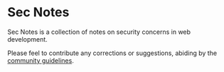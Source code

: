 # Sec Notes

Sec Notes is a collection of notes on security concerns in web development. 

Please feel to contribute any corrections or suggestions, abiding by the [community guidelines](./CODE-OF-CONDUCT).
